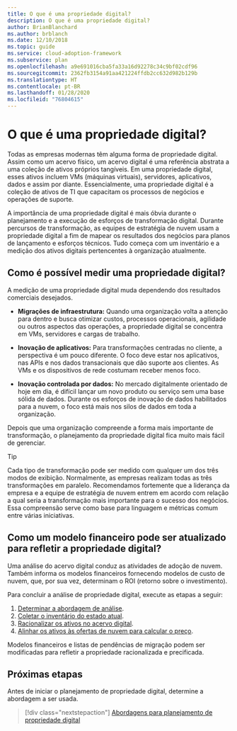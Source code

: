 ```yaml
---
title: O que é uma propriedade digital?
description: O que é uma propriedade digital?
author: BrianBlanchard
ms.author: brblanch
ms.date: 12/10/2018
ms.topic: guide
ms.service: cloud-adoption-framework
ms.subservice: plan
ms.openlocfilehash: a9e691016cba5fa33a16d92278c34c9bf02cdf96
ms.sourcegitcommit: 2362fb3154a91aa421224ffdb2cc632d982b129b
ms.translationtype: HT
ms.contentlocale: pt-BR
ms.lasthandoff: 01/28/2020
ms.locfileid: "76804615"
---
```

<!-- markdownlint-disable MD026 -->

# <a name="what-is-a-digital-estate"></a>O que é uma propriedade digital?

Todas as empresas modernas têm alguma forma de propriedade digital. Assim como um acervo físico, um acervo digital é uma referência abstrata a uma coleção de ativos próprios tangíveis. Em uma propriedade digital, esses ativos incluem VMs (máquinas virtuais), servidores, aplicativos, dados e assim por diante. Essencialmente, uma propriedade digital é a coleção de ativos de TI que capacitam os processos de negócios e operações de suporte.

A importância de uma propriedade digital é mais óbvia durante o planejamento e a execução de esforços de transformação digital. Durante percursos de transformação, as equipes de estratégia de nuvem usam a propriedade digital a fim de mapear os resultados dos negócios para planos de lançamento e esforços técnicos. Tudo começa com um inventário e a medição dos ativos digitais pertencentes à organização atualmente.

## <a name="how-can-a-digital-estate-be-measured"></a>Como é possível medir uma propriedade digital?

A medição de uma propriedade digital muda dependendo dos resultados comerciais desejados.

- **Migrações de infraestrutura:** Quando uma organização volta a atenção para dentro e busca otimizar custos, processos operacionais, agilidade ou outros aspectos das operações, a propriedade digital se concentra em VMs, servidores e cargas de trabalho.

- **Inovação de aplicativos:** Para transformações centradas no cliente, a perspectiva é um pouco diferente. O foco deve estar nos aplicativos, nas APIs e nos dados transacionais que dão suporte aos clientes. As VMs e os dispositivos de rede costumam receber menos foco.

- **Inovação controlada por dados:** No mercado digitalmente orientado de hoje em dia, é difícil lançar um novo produto ou serviço sem uma base sólida de dados. Durante os esforços de inovação de dados habilitados para a nuvem, o foco está mais nos silos de dados em toda a organização.

Depois que uma organização compreende a forma mais importante de transformação, o planejamento da propriedade digital fica muito mais fácil de gerenciar.

> [!TIP]
> Cada tipo de transformação pode ser medido com qualquer um dos três modos de exibição. Normalmente, as empresas realizam todas as três transformações em paralelo. Recomendamos fortemente que a liderança da empresa e a equipe de estratégia de nuvem entrem em acordo com relação a qual seria a transformação mais importante para o sucesso dos negócios. Essa compreensão serve como base para linguagem e métricas comum entre várias iniciativas.

## <a name="how-can-a-financial-model-be-updated-to-reflect-the-digital-estate"></a>Como um modelo financeiro pode ser atualizado para refletir a propriedade digital?

Uma análise do acervo digital conduz as atividades de adoção de nuvem. Também informa os modelos financeiros fornecendo modelos de custo de nuvem, que, por sua vez, determinam o ROI (retorno sobre o investimento).

Para concluir a análise de propriedade digital, execute as etapas a seguir:

1. [Determinar a abordagem de análise](./approach.md).
1. [Coletar o inventário do estado atual](./inventory.md).
1. [Racionalizar os ativos no acervo digital](./rationalize.md).
1. [Alinhar os ativos às ofertas de nuvem para calcular o preço](./calculate.md).

Modelos financeiros e listas de pendências de migração podem ser modificadas para refletir a propriedade racionalizada e precificada.

## <a name="next-steps"></a>Próximas etapas

Antes de iniciar o planejamento de propriedade digital, determine a abordagem a ser usada.

> [!div class="nextstepaction"]
> [Abordagens para planejamento de propriedade digital](./approach.md)

